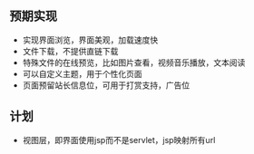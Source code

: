 ## 预期实现

- 实现界面浏览，界面美观，加载速度快
- 文件下载，不提供直链下载
- 特殊文件的在线预览，比如图片查看，视频音乐播放，文本阅读
- 可以自定义主题，用于个性化页面
- 页面预留站长信息位，可用于打赏支持，广告位

## 计划

- 视图层，即界面使用jsp而不是servlet，jsp映射所有url

